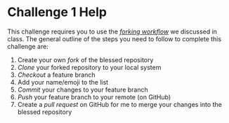 # Challenge 1 Help

This challenge requires you to use the [_forking workflow_](https://github.com/philsinatra/IDM-T380/blob/master/instructor_materials/03-git.md#forking) we discussed in class. The general outline of the steps you need to follow to complete this challenge are:

1. Create your own _fork_ of the blessed repository
1. _Clone_ your forked repository to your local system
1. _Checkout_ a feature branch
1. Add your name/emoji to the list
1. _Commit_ your changes to your feature branch
1. _Push_ your feature branch to your remote (on GitHub)
1. Create a _pull request_ on GitHub for me to merge your changes into the blessed repository